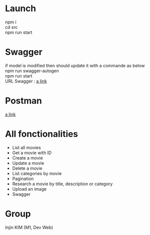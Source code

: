 # Launch

npm i </br>
cd src </br>
npm run start </br></hr>

# Swagger

if model is modified then should update it with a commande as below </br>
npm run swagger-autogen </br>
npm run start </br>
URL Swagger : [a link](http://localhost:3000/api-docs/) </br></hr>

# Postman

[a link](https://documenter.getpostman.com/view/10462000/2s9YeK5AZG)</br></hr>

# All fonctionalities

- List all movies </br>
- Get a movie with ID </br>
- Create a movie </br>
- Update a movie </br>
- Delete a movie </br>
- List categories by movie </br>
- Pagination </br>
- Research a movie by title, description or category </br>
- Upload an image </br>
- Swagger </br></hr>

# Group

Injin KIM (M1, Dev Web)
